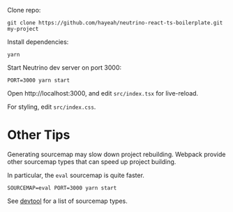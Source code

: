 
Clone repo:

```
git clone https://github.com/hayeah/neutrino-react-ts-boilerplate.git my-project
```

Install dependencies:

```
yarn
```

Start Neutrino dev server on port 3000:

```
PORT=3000 yarn start
```

Open http://localhost:3000, and edit `src/index.tsx` for live-reload.

For styling, edit `src/index.css`.

# Other Tips

Generating sourcemap may slow down project rebuilding. Webpack provide other sourcemap types that can speed up project building.

In particular, the `eval` sourcemap is quite faster.

```
SOURCEMAP=eval PORT=3000 yarn start
```

See [devtool](https://webpack.js.org/configuration/devtool/#devtool`) for a list of sourcemap types.